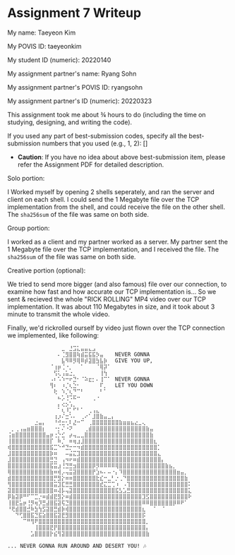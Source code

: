 Assignment 7 Writeup
=============

My name: Taeyeon Kim

My POVIS ID: taeyeonkim

My student ID (numeric): 20220140

My assignment partner's name: Ryang Sohn

My assignment partner's POVIS ID: ryangsohn

My assignment partner's ID (numeric): 20220323

This assignment took me about ¾ hours to do (including the time on studying, designing, and writing the code).

If you used any part of best-submission codes, specify all the best-submission numbers that you used (e.g., 1, 2): []

- **Caution**: If you have no idea about above best-submission item, please refer the Assignment PDF for detailed description.

Solo portion:

I Worked myself by opening 2 shells seperately, and ran the server
and client on each shell. I could send the 1 Megabyte file over the
TCP implementation from the shell, and could receive the file on the
other shell. The `sha256sum` of the file was same on both side.

Group portion:

I worked as a client and my partner worked as a server. My partner sent
the 1 Megabyte file over the TCP implementation, and I received the file.
The `sha256sum` of the file was same on both side.

Creative portion (optional):

We tried to send more bigger (and also famous) file over our connection,
to examine how fast and how accurate our TCP implementation is...
So we sent & recieved the whole "RICK ROLLING" MP4 video over our
TCP implementation. It was about 110 Megabytes in size, and it
took about 3 minute to transmit the whole video.

Finally, we'd rickrolled ourself by video just flown over the
TCP connection we implemented, like following:

```plaintext
⠀⠀⠀⠀⠀⠀⠀⠀⠀⠀⠀⠀⠀⠀⣀⠀⣘⣩⣅⣤⣤⣄⣠⠀⠀⠀⠀⠀⠀⠀⠀⠀⠀⠀⠀⠀⠀⠀⠀⠀⠀⠀⠀⠀⠀⠀⠀⠀
⠀⠀⠀⠀⠀⠀⠀⠀⠀⠀⠀⠀⠀⠄⢈⣻⣿⣿⢷⣾⣭⣯⣯⡳⣤⠀⠀⠀NEVER GONNA⠀⠀⠀⠀⠀⠀⠀⠀⠀⠀⠀⠀⠀⠀⠀⠀⠀
⠀⠀⠀⠀⠀⠀⠀⠀⠀⠀⠀⠀⠀⠀⣧⠻⠿⡻⢿⠿⡾⣽⣿⣳⣧⡷⠀⠀GIVE YOU UP,⠀⠀⠀⠀⠀⠀⠀⠀⠀
⠀⠀⠀⠀⠀⠀⠀⠀⠀⠀⠀⠈⢰⡶⢈⠐⡀⠀⠀⠁⠀⠀⠀⠈⢿⡽⠁⠀⠀⠀⠀⠀⠀⠀⠀⠀⠀⠀⠀⠀⠀⠀⠀⠀⠀⠀⠀⠀
⠀⠀⠀⠀⠀⠀⠀⠀⠀⠀⠀⠀⢫⢅⢠⣥⣐⡀⠀⠀⠀⠀⠀⠀⢸⢳⠀⠀⠀⠀⠀⠀⠀⠀⠀⠀⠀⠀⠀⠀⠀⠀⠀⠀⠀⠀⠀⠀
⠀⠀⠀⠀⠀⠀⠀⠀⠀⠀⠀⠠⠆⠡⠱⠒⠖⣙⠂⠈⠵⣖⡂⠄⢸⠉⠁⠀NEVER GONNA⠀⠀⠀⠀⠀⠀⠀⠀⠀⠀⠀⠀⠀⠀⠀⠀⠀⠀
⠀⠀⠀⠀⠀⠀⠀⠀⠀⠀⠀⢻⠆⠀⠰⡈⢆⣑⠂⠀⠀⠀⠀⠀⠏⡀⠀⠀LET YOU DOWN⠀⠀⠀⠀⠀⠀⠀⠀⠀
⠀⠀⠀⠀⠀⠀⠀⠀⠀⠀⠀⠀⢗⠀⠱⡈⢆⠙⠉⠃⠀⠀⠀⠀⠃⠁⠀⠀⠀⠀⠀⠀⠀⠀⠀⠀⠀⠀⠀⠀⠀⠀⠀⠀⠀⠀⠀⠀
⠀⠀⠀⠀⠀⠀⠀⠀⠀⠀⠀⠀⠀⠦⡡⢘⠩⠯⠒⠀⠀⠀⢀⠐⠀⠀⠀⠀⠀⠀⠀⠀⠀⠀⠀⠀⠀⠀⠀⠀⠀⠀⠀⠀⠀⠀⠀⠀
⠀⠀⠀⠀⠀⠀⠀⠀⠀⠀⠀⠀⠀⡄⢔⡢⢡⡀⠀⠀⠀⠀⠀⠀⠀⠀⠀⠀⠀⠀⠀⠀⠀⠀⠀⠀⠀⠀⠀⠀⠀⠀⠀⠀⠀⠀⠀⠀
⠀⠀⠀⠀⠀⠀⠀⠀⠀⠀⠀⠀⠀⠁⢆⠸⡁⠋⠃⠁⠀⢀⢠⣄⠀⠀⠀⠀⠀⠀⠀⠀⠀⠀⠀⠀⠀⠀⠀⠀⠀⠀⠀⠀⠀⠀⠀⠀
⠀⠀⠀⠀⠀⠀⠀⠀⠀⠀⠀⠀⢰⡰⠌⣒⠡⠄⠀⢀⠔⠁⣸⣿⣷⣤⣀⡄⠀⠀⠀⠀⠀⠀⠀⠀⠀⠀⠀⠀⠀⠀⠀⠀⠀⠀⠀⠀
⠀⠀⠀⠀⠀⠀⠀⣐⣤⡄⠀⠀⠘⢚⣒⢂⠇⣜⠒⠉⠀⢀⣿⣿⣿⣿⣿⣿⣿⣷⣶⣶⣦⣔⣀⢄⠀⠀⠀⠀⠀⠀⠀⠀⠀⠀⠀⠀
⠀⡀⢀⢠⣤⣶⣿⣿⣿⡆⠀⠀⠐⡂⠌⠐⠝⠀⠀⠀⢀⣾⣿⣿⣿⣿⣿⣿⣿⣿⣿⣿⣿⣿⣿⣿⣷⣤⠀⠀⠀⠀⠀⠀⠀⠀⠀⠀
⢨⣶⣿⣿⣿⣿⣿⣿⣿⣿⣤⡶⢐⡑⣊⠀⡴⢤⣀⣀⣿⣿⣿⣿⣿⣿⣿⣿⣿⣿⣿⣿⣿⣿⣿⣿⣿⣷⠀⠀⠀⠀⠀⠀⠀⠀⠀⠀
⢸⣿⣿⣿⣿⣿⣿⣿⣿⣿⣿⡏⠀⠷⡈⠀⠶⢶⣰⣸⣿⣿⣿⣿⣿⣿⣿⣿⣿⣿⣿⣿⣿⣿⣿⣿⣿⣿⣆⠀⠀⠀⠀⠀⠀⠀⠀⠀
⢾⣿⣿⣿⣿⣿⣿⣿⣿⣿⣿⣯⣉⠑⠚⣙⡒⠒⠲⣾⣿⣿⣿⣿⣿⣿⣿⣿⣿⣿⣿⣿⣿⣿⣿⣿⣿⣿⣿⡁⠀⠀⠀⠀⠀⠀⠀⠀
⣸⣿⣿⣿⣿⣿⣿⣿⣿⣿⣿⡷⠶⠀⠀⠤⣬⣍⣹⣿⣿⣿⣿⣿⣿⣿⣿⣿⣿⣿⣿⣿⣿⣿⣿⣿⣿⣿⣿⣄⠀⠀⠀⠀⠀⠀⠀⠀
⣸⣿⣿⣿⣿⣿⣿⣿⣿⣿⣿⣛⣙⠀⢠⠲⠖⠶⣾⣿⣿⣿⣿⣿⣿⣿⣿⣿⣿⣿⣿⣿⣿⣿⣿⣿⣿⣿⣿⣿⡄⠀⠀⠀⠀⠀⠀⠀
⣿⣿⣿⣿⣿⣿⣿⣿⣿⣿⣿⣯⣭⣰⢘⣙⣛⣲⣿⣿⣿⣿⡿⡻⠿⠿⠿⠿⢿⣿⣿⣿⣿⣿⣿⣿⣿⣿⣿⣿⣿⣷⣦⡀⠀⠀⠀⠀
⢿⣿⣿⣿⣿⣿⣿⣿⣿⣿⣿⣷⠶⢾⡠⢤⣭⣽⣿⣿⣿⣿⡟⣱⠦⠄⠤⠐⡄⠹⣿⣿⣿⣿⣿⣿⣿⣿⣿⣿⣿⣿⣿⣿⣶⣤⡀⠀
⣾⣿⣿⣿⣿⣿⣿⣿⣿⣿⣿⣿⡛⣻⡕⠶⠶⣿⣿⣿⣿⣿⣿⣗⣎⠒⣀⠃⡐⢀⠙⣿⣿⣿⣿⣿⣿⣿⣿⣿⣿⣿⣿⣿⣿⣿⣷⠀
⢻⣿⣿⣿⣿⣿⣿⣿⣿⣿⣿⣿⣭⣹⣏⣛⣛⣿⣿⣿⣿⣿⣿⣿⣞⣍⣉⢉⠰⠀⠠⢹⣿⣿⣿⣿⣿⣿⣿⣿⣿⣿⣿⣿⣿⣿⣿⠅
⣽⣿⣿⣿⣿⣿⣿⣿⣿⣿⣿⣿⠶⢼⡧⢤⣽⣿⣿⣿⣿⣿⣿⣿⣿⣿⣿⣿⣯⣣⣡⣛⣿⣿⣿⣿⣿⣿⣿⣿⣿⣿⣿⣿⣿⣿⣿⣅
⡿⣷⣽⡿⠛⠋⠉⣉⡐⠶⣾⣾⣟⣻⡕⠶⣾⣿⣿⣿⣿⣿⣿⣿⣿⣿⣿⣿⣿⣿⣿⣿⣿⣿⣿⣹⣫⣿⣿⣿⣿⣿⣿⣿⣿⣿⣿⠗
⢸⣿⣟⣥⡶⢘⡻⢶⡹⣛⣼⣿⣯⣽⢯⣙⣿⣿⣿⣿⣿⣿⣿⣿⣿⣿⣿⣿⣿⣿⣿⣿⣿⣿⣿⠿⠿⣿⣿⣿⣿⣿⣿⡿⠿⠟⠁⠀
⠘⢟⣾⣿⣿⣚⠷⣳⢳⣫⣽⣿⣛⣾⡷⢾⣿⣿⣿⣿⣿⣿⣿⣿⣿⣿⣿⣿⣿⣿⣿⣿⣿⣿⣿⣆⠀⠀⠁⠀⠈⠀⠀⠀⠀⠀⠀⠀
⠀⠀⠙⢋⣿⣿⣯⣙⣯⣵⣿⣿⣯⣽⣟⣻⣿⣿⣿⣿⣿⣿⣿⣿⣿⣿⣿⣿⣿⣿⣿⣿⣿⣿⣿⡯⠀⠀⠀⠀⠀⠀⠀⠀⠀⠀⠀⠀
⠀⠀⠀⠀⠉⠛⢻⠟⣿⣿⣿⣿⣿⣿⣿⣿⣿⣿⣿⣿⣿⣿⣿⣿⣿⣿⣿⣿⣿⣿⣿⣿⣿⣿⣿⣿⡀⠀⠀⠀⠀⠀⠀⠀⠀⠀⠀⠀
⠀⠀⠀⠀⠀⠀⠀⢸⣿⣿⣿⣟⡟⣿⣿⣿⣿⣿⣿⣿⣿⣿⣿⣿⣿⣿⣿⣿⣿⣿⣿⣿⣿⣿⣿⣿⡄⠀⠀⠀⠀⠀⠀⠀⠀⠀⠀⠀
⠀⠀⠀⠀⠀⠀⣡⣿⣿⣿⣿⡗⣮⢻⣽⣿⣿⣿⣿⣿⣿⣿⣿⣿⣿⣿⣿⣿⣿⣿⣿⣿⣿⣿⣿⣿⣷⠀⠀⠀⠀⠀⠀⠀⠀⠀⠀⠀

... NEVER GONNA RUN AROUND AND DESERT YOU! 🎶
```
